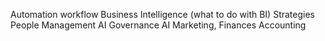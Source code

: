 Automation workflow
Business Intelligence (what to do with BI)
Strategies
People Management
AI Governance
AI Marketing, Finances Accounting
